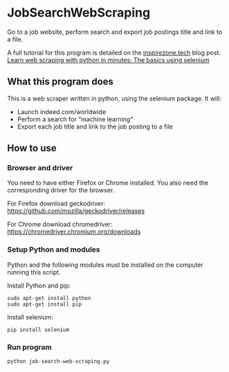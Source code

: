 # JobSearchWebScraping
Go to a job website, perform search and export job postings title and link to a file.

A full tutorial for this program is detailed on the [inspirezone.tech](https://inspirezone.tech) blog post: [Learn web scraping with python in minutes: The basics using selenium](https://inspirezone.tech/learn-web-scraping-with-python-in-minutes/)


## What this program does 

This is a web scraper written in python, using the selenium package. It will:
- Launch indeed.com/worldwide
- Perform a search for "machine learning"
- Export each job title and link to the job posting to a file


## How to use

### Browser and driver 
You need to have either Firefox or Chrome installed. You also need the corresponding driver for the browser.

For Firefox download geckodriver:
https://github.com/mozilla/geckodriver/releases

For Chrome download chromedriver:
https://chromedriver.chromium.org/downloads

### Setup Python and modules

Python and the following modules must be installed on the computer running this script.

Install Python and pip:
```
sudo apt-get install python
sudo apt-get install pip
```

Install selenium:
```
pip install selenium
```

### Run program
```
python job-search-web-scraping.py
```


